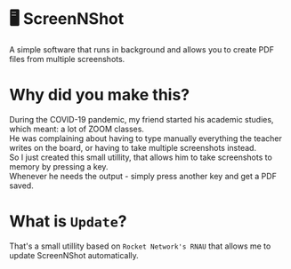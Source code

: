 # 🖥️ ScreenNShot
A simple software that runs in background and allows you to create PDF files from multiple screenshots.

# Why did you make this?
During the COVID-19 pandemic, my friend started his academic studies, which meant: a lot of ZOOM classes.<br>
He was complaining about having to type manually everything the teacher writes on the board, or having to take multiple screenshots instead.<br>
So I just created this small utillity, that allows him to take screenshots to memory by pressing a key.<br>
Whenever he needs the output - simply press another key and get a PDF saved.

# What is `Update`?
That's a small utillity based on `Rocket Network's RNAU` that allows me to update ScreenNShot automatically.
